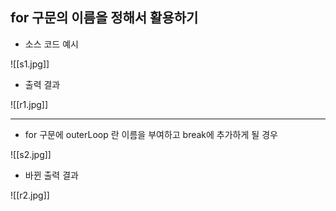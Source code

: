 ## for 구문의 이름을 정해서 활용하기

- 소스 코드 예시

![[s1.jpg]]

- 출력 결과

 ![[r1.jpg]]

---

- for 구문에  outerLoop 란 이름을 부여하고 break에 추가하게 될 경우

![[s2.jpg]]

- 바뀐 출력 결과

 ![[r2.jpg]]